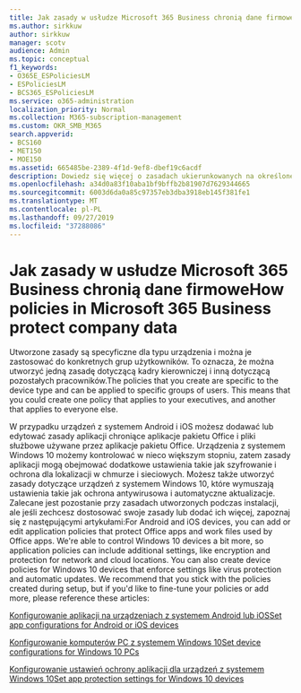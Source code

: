 ```yaml
---
title: Jak zasady w usłudze Microsoft 365 Business chronią dane firmowe
ms.author: sirkkuw
author: sirkkuw
manager: scotv
audience: Admin
ms.topic: conceptual
f1_keywords:
- O365E_ESPoliciesLM
- ESPoliciesLM
- BCS365_ESPoliciesLM
ms.service: o365-administration
localization_priority: Normal
ms.collection: M365-subscription-management
ms.custom: OKR_SMB_M365
search.appverid:
- BCS160
- MET150
- MOE150
ms.assetid: 665485be-2389-4f1d-9ef8-dbef19c6acdf
description: Dowiedz się więcej o zasadach ukierunkowanych na określone urządzenia i grupy zabezpieczeń w celu ochrony danych firmowych na urządzeniach osobistych użytkownika.
ms.openlocfilehash: a34d0a83f10aba1bf9bffb2b81907d7629344665
ms.sourcegitcommit: 6003d6da0a85c97357eb3dba3918eb145f381fe1
ms.translationtype: MT
ms.contentlocale: pl-PL
ms.lasthandoff: 09/27/2019
ms.locfileid: "37288086"
---
```

# <a name="how-policies-in-microsoft-365-business-protect-company-data"></a><span data-ttu-id="ff84e-103">Jak zasady w usłudze Microsoft 365 Business chronią dane firmowe</span><span class="sxs-lookup"><span data-stu-id="ff84e-103">How policies in Microsoft 365 Business protect company data</span></span>

<span data-ttu-id="ff84e-p101">Utworzone zasady są specyficzne dla typu urządzenia i można je zastosować do konkretnych grup użytkowników. To oznacza, że można utworzyć jedną zasadę dotyczącą kadry kierowniczej i inną dotyczącą pozostałych pracowników.</span><span class="sxs-lookup"><span data-stu-id="ff84e-p101">The policies that you create are specific to the device type and can be applied to specific groups of users. This means that you could create one policy that applies to your executives, and another that applies to everyone else.</span></span>
  
<span data-ttu-id="ff84e-p102">W przypadku urządzeń z systemem Android i iOS możesz dodawać lub edytować zasady aplikacji chroniące aplikacje pakietu Office i pliki służbowe używane przez aplikacje pakietu Office. Urządzenia z systemem Windows 10 możemy kontrolować w nieco większym stopniu, zatem zasady aplikacji mogą obejmować dodatkowe ustawienia takie jak szyfrowanie i ochrona dla lokalizacji w chmurze i sieciowych. Możesz także utworzyć zasady dotyczące urządzeń z systemem Windows 10, które wymuszają ustawienia takie jak ochrona antywirusowa i automatyczne aktualizacje. Zalecane jest pozostanie przy zasadach utworzonych podczas instalacji, ale jeśli zechcesz dostosować swoje zasady lub dodać ich więcej, zapoznaj się z następującymi artykułami:</span><span class="sxs-lookup"><span data-stu-id="ff84e-p102">For Android and iOS devices, you can add or edit application policies that protect Office apps and work files used by Office apps. We're able to control Windows 10 devices a bit more, so application policies can include additional settings, like encryption and protection for network and cloud locations. You can also create device policies for Windows 10 devices that enforce settings like virus protection and automatic updates. We recommend that you stick with the policies created during setup, but if you'd like to fine-tune your policies or add more, please reference these articles:</span></span>
  
[<span data-ttu-id="ff84e-110">Konfigurowanie aplikacji na urządzeniach z systemem Android lub iOS</span><span class="sxs-lookup"><span data-stu-id="ff84e-110">Set app configurations for Android or iOS devices</span></span>](app-protection-settings-for-android-and-ios.md)
  
[<span data-ttu-id="ff84e-111">Konfigurowanie komputerów PC z systemem Windows 10</span><span class="sxs-lookup"><span data-stu-id="ff84e-111">Set device configurations for Windows 10 PCs</span></span>](protection-settings-for-windows-10-pcs.md)
  
[<span data-ttu-id="ff84e-112">Konfigurowanie ustawień ochrony aplikacji dla urządzeń z systemem Windows 10</span><span class="sxs-lookup"><span data-stu-id="ff84e-112">Set app protection settings for Windows 10 devices</span></span>](protection-settings-for-windows-10-devices.md)
  

